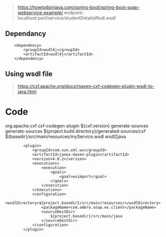 
> https://howtodoinjava.com/spring-boot/spring-boot-soap-webservice-example/
> endpoint : localhost:port/service/studentDetailsWsdl.wsdl

## Dependancy
    	<dependency>
			<groupId>wsdl4j</groupId>
			<artifactId>wsdl4j</artifactId>
		</dependency>

## Using wsdl file

> https://cxf.apache.org/docs/maven-cxf-codegen-plugin-wsdl-to-java.html

# Code
<plugin>
    <groupId>org.apache.cxf</groupId>
    <artifactId>cxf-codegen-plugin</artifactId>
    <version>${cxf.version}</version>
    <executions>
        <execution>
            <id>generate-sources</id>
            <phase>generate-sources</phase>
            <configuration>
                <sourceRoot>${project.build.directory}/generated-sources/cxf</sourceRoot>
                <wsdlOptions>
                    <wsdlOption>
                        <wsdl>${basedir}/src/main/resources/myService.wsdl</wsdl>
                    </wsdlOption>
                </wsdlOptions>
            </configuration>
            <goals>
                <goal>wsdl2java</goal>
            </goals>
        </execution>
    </executions>
</plugin>

    		<plugin>
				<groupId>com.sun.xml.ws</groupId>
				<artifactId>jaxws-maven-plugin</artifactId>
				<version>4.0.2</version>
				<executions>
					<execution>
						<goals>
							<goal>wsimport</goal>
						</goals>
					</execution>
				</executions>
				<configuration>
					<wsdlDirectory>${project.basedir}/src/main/resources/</wsdlDirectory>
					<packageName>com.ambro.soap.ws.client</packageName>
					<sourceDestDir>
						${project.basedir}/src/main/java
					</sourceDestDir>
				</configuration>
			</plugin>
